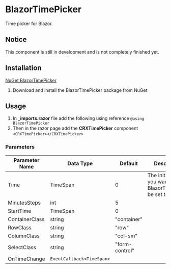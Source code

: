 # BlazorTimePicker
Time picker for Blazor.

## Notice
This component is still in development and is not completely finished yet.

## Installation
[NuGet BlazorTimePicker](https://www.nuget.org/packages/BlazorTimePicker)

1. Download and install the BlazorTimePicker package from NuGet

## Usage
1. In **_imports.razor** file add the following using reference `@using BlazorTimePicker`
1. Then in the razor page add the **CRXTimePicker** component `<CRXTimePicker></CRXTimePicker>`

### Parameters

Parameter Name|Data Type|Default|Description
--------------|---------|-------|-----------
Time|TimeSpan|0|The initial time you want the BlazorTimePicker be set to
MinutesSteps|int|5|
StartTime|TimeSpan|0|
ContainerClass|string|"container"|
RowClass|string|"row"|
ColumnClass|string|"col-sm"|
SelectClass|string|"form-control"|
OnTimeChange|`EventCallback<TimeSpan>`||
